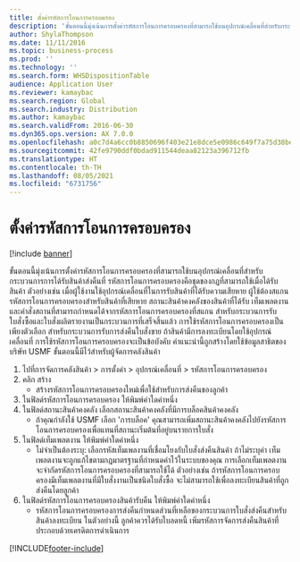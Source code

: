 ```yaml
---
title: ตั้งค่ารหัสการโอนการครอบครอง
description: 'ขั้นตอนนี้มุ่งเน้นการตั้งค่ารหัสการโอนการครอบครองที่สามารถใช้บนอุปกรณ์เคลื่อนที่สำหรับกระบวนการการได้รับสินค้าส่งคืนที่ '
author: ShylaThompson
ms.date: 11/11/2016
ms.topic: business-process
ms.prod: ''
ms.technology: ''
ms.search.form: WHSDispositionTable
audience: Application User
ms.reviewer: kamaybac
ms.search.region: Global
ms.search.industry: Distribution
ms.author: kamaybac
ms.search.validFrom: 2016-06-30
ms.dyn365.ops.version: AX 7.0.0
ms.openlocfilehash: a0c7d4a6cc0b8850696f403e21e8dce5e0986c649f7a75d38be02fbee753f9e7
ms.sourcegitcommit: 42fe9790ddf0bdad911544deaa82123a396712fb
ms.translationtype: HT
ms.contentlocale: th-TH
ms.lasthandoff: 08/05/2021
ms.locfileid: "6731756"
---
```

# <a name="set-up-dispositions-codes"></a>ตั้งค่ารหัสการโอนการครอบครอง

[!include [banner](../../includes/banner.md)]

ขั้นตอนนี้มุ่งเน้นการตั้งค่ารหัสการโอนการครอบครองที่สามารถใช้บนอุปกรณ์เคลื่อนที่สำหรับกระบวนการการได้รับสินค้าส่งคืนที่  รหัสการโอนการครอบครองคือชุดของกฎที่สามารถใช้เมื่อได้รับสินค้า ตัวอย่างเช่น เมื่อผู้ใช้งานใช้อุปกรณ์เคลื่อนที่ในการรับสินค้าที่ได้รับความเสียหาย ผู้ใช้ต้องสแกนรหัสการโอนการครอบครองสำหรับสินค้าที่เสียหาย สถานะสินค้าคงคลังของสินค้าที่ได้รับ เท็มเพลตงาน และคำสั่งสถานที่สามารถกำหนดได้จากรหัสการโอนการครอบครองที่สแกน สำหรับกระบวนการรับใบสั่งซื้อและใบสั่งผลิตรายงานเป็นกระบวนการที่เสร็จสิ้นแล้ว การใช้รหัสการโอนการครอบครองเป็นเพียงตัวเลือก สำหรับกระบวนการรับการส่งคืนใบสั่งขาย ถ้าสินค้ามีการลงทะเบียนโดยใช้อุปกรณ์เคลื่อนที่ การใช้รหัสการโอนการครอบครองจะเป็นข้อบังคับ  คำแนะนำนี้ถูกสร้างโดยใช้ข้อมูลสาธิตของบริษัท USMF  ขั้นตอนนี้มีไว้สำหรับผู้จัดการคลังสินค้า 

1. ไปที่การจัดการคลังสินค้า > การตั้งค่า > อุปกรณ์เคลื่อนที่ > รหัสการโอนการครอบครอง
2. คลิก สร้าง
    * สร้างรหัสการโอนการครอบครองใหม่เพื่อใช้สำหรับการส่งคืนของลูกค้า  
3. ในฟิลด์รหัสการโอนการครอบครอง ให้พิมพ์ค่าใดค่าหนึ่ง
4. ในฟิลด์สถานะสินค้าคงคลัง เลือกสถานะสินค้าคงคลังที่มีการบล็อคสินค้าคงคลัง
    * ถ้าคุณกำลังใช้ USMF เลือก 'การบล็อค' คุณสามารถเพิ่มสถานะสินค้าคงคลังไปยังรหัสการโอนการครอบครองเพื่อแทนที่สถานะเริ่มต้นที่อยู่บนรายการใบสั่ง  
5. ในฟิลด์เท็มเพลตงาน ให้พิมพ์ค่าใดค่าหนึ่ง
    * ไม่จำเป็นต้องระบุ: เลือกรหัสเท็มเพลงานที่เชื่อมโยงกับใบสั่งส่งคืนสินค้า ถ้าไม่ระบุค่า เท็มเพลตงานจะถูกแก้ไขตามกฎมาตรฐานที่กำหนดค่าไว้ในระบบของคุณ การเลือกเท็มเพลตงานจะจำกัดรหัสการโอนการครอบครองที่สามารถใช้ได้ ตัวอย่างเช่น ถ้ารหัสการโอนการครอบครองมีเท็มเพลตงานที่มีใบสั่งงานเป็นชนิดใบสั่งซื้อ จะไม่สามารถใช้เพื่อลงทะเบียนสินค้าที่ถูกส่งคืนโดยลูกค้า  
6. ในฟิลด์รหัสการโอนการครอบครองสินค้ารับคืน ให้พิมพ์ค่าใดค่าหนึ่ง
    * รหัสการโอนการครอบครองการส่งคืนกำหนดส่วนที่เหลือของกระบวนการใบสั่งส่งคืนสำหรับสินค้าลงทะเบียน  ในตัวอย่างนี้ ลูกค้าควรได้รับใบลดหนี้ เพิ่มรหัสการจัดการส่งคืนสินค้าที่ประกอบด้วยเครดิตการดำเนินการ  



[!INCLUDE[footer-include](../../../includes/footer-banner.md)]